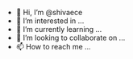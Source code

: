 - 👋 Hi, I’m @shivaece
- 👀 I’m interested in ...
- 🌱 I’m currently learning ...
- 💞️ I’m looking to collaborate on ...
- 📫 How to reach me ...

<!---
shivaece/shivaece is a ✨ special ✨ repository because its `README.md` (iot s) appears on your GitHub profile.
You can click the Preview link to take a look at your changes.
--->

